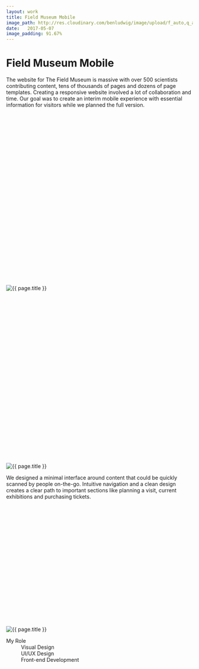 ```yaml
---
layout: work
title: Field Museum Mobile
image_path: http://res.cloudinary.com/benludwig/image/upload/f_auto,q_auto/v1499826700/fm-mobile-7_vxlv9q.jpg
date:   2017-05-07
image_padding: 91.67%
---
```

<div class="grid-container">
<div class="grid">
<div class="grid-sizer"></div>

<div class="grid-item">
  <div class="copy-block revealblock">
    <h1>Field Museum Mobile</h1>
    <p>The website for The Field Museum is massive with over 500 scientists contributing content, tens of thousands of pages and dozens of page templates. Creating a responsive website involved a lot of collaboration and time. Our goal was to create an interim mobile experience with essential information for visitors while we planned the full version.</p>
  </div>
</div>

<div class="grid-item">
<div class="imgblock revealblock" style="padding-top: 91.67%">
  <div class="signal"></div>
  <div class="imgfull">
  <img src="http://res.cloudinary.com/benludwig/image/upload/f_auto,q_auto/v1499826700/fm-mobile-7_vxlv9q.jpg" alt="{{ page.title }}" onload="imgLoaded(this)">
</div>
</div>
</div>

<div class="grid-item">
<div class="imgblock revealblock" style="padding-top: 91.67%">
  <div class="signal"></div>
  <div class="imgfull">
  <img src="http://res.cloudinary.com/benludwig/image/upload/f_auto,q_auto/v1499826707/fm-mobile-8_krobhj.jpg" alt="{{ page.title }}" onload="imgLoaded(this)">
</div>
</div>
</div>

<div class="grid-item">
  <div class="copy-block revealblock">
    <p>We designed a minimal interface around content that could be quickly scanned by people on-the-go. Intuitive navigation and a clean design creates a clear path to important sections like planning a visit, current exhibitions and purchasing tickets.</p>
  </div>
</div>

<div class="grid-item">
<div class="imgblock revealblock" style="padding-top: 64.62%">
  <div class="signal"></div>
  <div class="imgfull">
  <img src="http://res.cloudinary.com/benludwig/image/upload/f_auto,q_auto/v1499826730/fm-mobile-9_tgo4ul.jpg" alt="{{ page.title }}" onload="imgLoaded(this)">
</div>
</div>
</div>

<div class="grid-item">
  <div class="copy-block revealblock">
    <div class="list-blocks">
        <div class="list-block">
            <dl>
              <dt>My Role</dt>
              <dd>Visual Design</dd>
              <dd>UI/UX Design</dd>
              <dd>Front-end Development</dd>
            </dl>
        </div>
    </div>
  </div>
</div>

</div>
</div>
